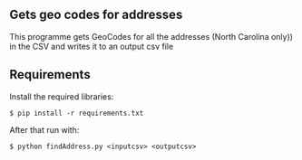  ## Gets geo codes for addresses

This programme gets GeoCodes for all the addresses (North Carolina only)) in the CSV and writes it to an output csv file 

## Requirements

Install the required libraries:

	$ pip install -r requirements.txt

After that run with:

	$ python findAddress.py <inputcsv> <outputcsv>